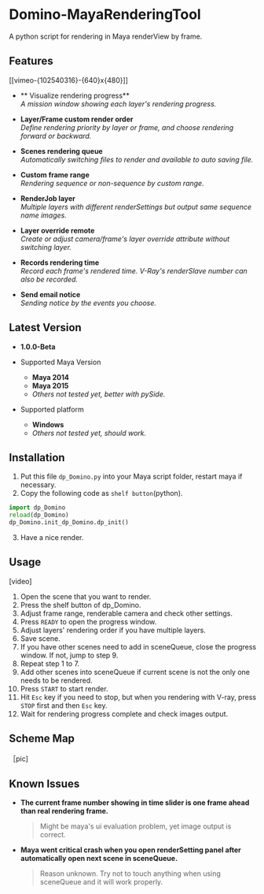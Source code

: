 # Domino-MayaRenderingTool
A python script for rendering in Maya renderView by frame.



## Features
[[vimeo-{102540316}-{640}x{480}]]
* ** Visualize rendering progress**  
*A mission window showing each layer's rendering progress.*

* **Layer/Frame custom render order**  
*Define rendering priority by layer or frame, and choose rendering forward or backward.*

* **Scenes rendering queue**  
*Automatically switching files to render and available to auto saving file.*

* **Custom frame range**  
*Rendering sequence or non-sequence by custom range.*

* **RenderJob layer**  
*Multiple layers with different renderSettings but output same sequence name images.*

* **Layer override remote**  
*Create or adjust camera/frame's layer override attribute without switching layer.*

* **Records rendering time**  
*Record each frame's rendered time. V-Ray's renderSlave number can also be recorded.*

* **Send email notice**  
*Sending notice by the events you choose.*



## Latest Version
* **1.0.0-Beta**

* Supported Maya Version
  - **Maya 2014**
  - **Maya 2015**
  - *Others not tested yet, better with pySide.*

* Supported platform
  - **Windows**
  - *Others not tested yet, should work.*  



## Installation
 1. Put this file `dp_Domino.py` into your Maya script folder, restart maya if necessary.
 2. Copy the following code as `shelf button`(python).
~~~python
import dp_Domino
reload(dp_Domino)
dp_Domino.init_dp_Domino.dp_init()
~~~
 3. Have a nice render.



## Usage
[video]
1. Open the scene that you want to render.
2. Press the shelf button of dp_Domino.
3. Adjust frame range, renderable camera and check other settings.
4. Press `READY` to open the progress window.
5. Adjust layers' rendering order if you have multiple layers.
6. Save scene.
7. If you have other scenes need to add in sceneQueue, close the progress window. If not, jump to step 9.
8. Repeat step 1 to 7.
9. Add other scenes into sceneQueue if current scene is not the only one needs to be  rendered.
10. Press `START` to start render.
11. Hit `Esc` key if you need to stop, but when you rendering with V-ray, press `STOP` first and then `Esc` key.
12. Wait for rendering progress complete and check images output.



## Scheme Map

［pic]

## Known Issues
- **The current frame number showing in time slider is one frame ahead than real rendering frame.**
  > Might be maya's ui evaluation problem, yet image output is correct.

- **Maya went critical crash when you open renderSetting panel after automatically open next scene in sceneQueue.**
  > Reason unknown. Try not to touch anything when using sceneQueue and it will work properly.